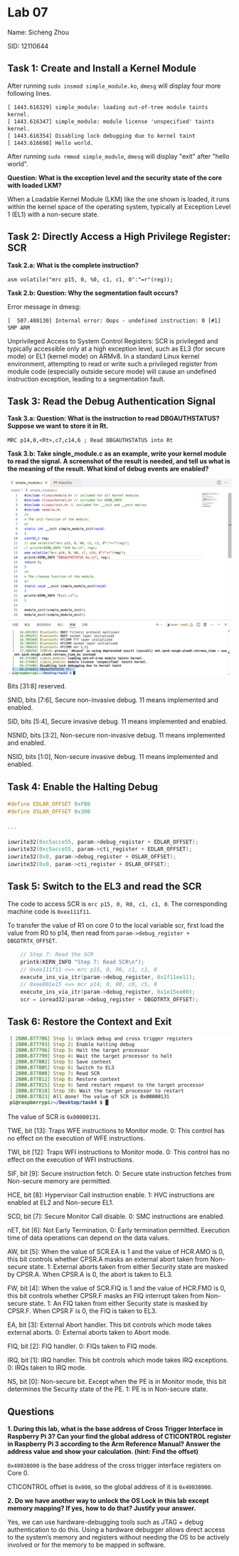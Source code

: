 # Lab 07

Name: Sicheng Zhou

SID: 12110644

## Task 1: Create and Install a Kernel Module

After running `sudo insmod simple_module.ko`, `dmesg` will display four more following lines.

```
[ 1443.616329] simple_module: loading out-of-tree module taints kernel.
[ 1443.616347] simple_module: module license 'unspecified' taints kernel.
[ 1443.616354] Disabling lock debugging due to kernel taint
[ 1443.616698] Hello world.
```

After running `sudo rmmod simple_module`, `dmesg` will display "exit" after "hello world".

**Question: What is the exception level and the security state of the core with loaded LKM?**

When a Loadable Kernel Module (LKM) like the one shown is loaded, it runs within the kernel space of the operating system, typically at Exception Level 1 (EL1) with a non-secure state.

## Task 2: Directly Access a High Privilege Register: SCR

**Task 2.a: What is the complete instruction?**

`asm volatile("mrc p15, 0, %0, c1, c1, 0":"=r"(reg));`

**Task 2.b: Question: Why the segmentation fault occurs?**

Error message in dmesg:

```
[  507.480130] Internal error: Oops - undefined instruction: 0 [#1] SMP ARM
```

Unprivileged Access to System Control Registers: SCR is privileged and typically accessible only at a high exception level, such as EL3 (for secure mode) or EL1 (kernel mode) on ARMv8. In a standard Linux kernel environment, attempting to read or write such a privileged register from module code (especially outside secure mode) will cause an undefined instruction exception, leading to a segmentation fault.

## Task 3: Read the Debug Authentication Signal

**Task 3.a: Question: What is the instruction to read DBGAUTHSTATUS? Suppose we want to store it in Rt.**

`MRC p14,0,<Rt>,c7,c14,6 ; Read DBGAUTHSTATUS into Rt`

**Task 3.b: Take single_module.c as an example, write your kernel module to read the signal. A screenshot of the result is needed, and tell us what is the meaning of the result. What kind of debug events are enabled?**

![result](image.png)

Bits [31:8] reserved.

SNID, bits [7:6], Secure non-invasive debug. 11 means implemented and enabled.

SID, bits [5:4], Secure invasive debug. 11 means implemented and enabled.

NSNID, bits [3:2], Non-secure non-invasive debug. 11 means implemented and enabled.

NSID, bits [1:0], Non-secure invasive debug. 11 means implemented and enabled.

## Task 4: Enable the Halting Debug

```c
#define EDLAR_OFFSET 0xFB0
#define OSLAR_OFFSET 0x300

...

iowrite32(0xc5acce55, param->debug_register + EDLAR_OFFSET);
iowrite32(0xc5acce55, param->cti_register + EDLAR_OFFSET);
iowrite32(0x0, param->debug_register + OSLAR_OFFSET);
iowrite32(0x0, param->cti_register + OSLAR_OFFSET);
```

## Task 5: Switch to the EL3 and read the SCR

The code to access SCR is `mrc p15, 0, R0, c1, c1, 0`. The corresponding machine code is `0xee111f11`.

To transfer the value of R1 on core 0 to the local variable scr, first load the value from R0 to p14, then read from `param->debug_register + DBGDTRTX_OFFSET`.

```c
    // Step 7: Read the SCR
    printk(KERN_INFO "Step 7: Read SCR\n");
    // 0xee111f11 <=> mrc p15, 0, R0, c1, c1, 0
    execute_ins_via_itr(param->debug_register, 0x1f11ee11);
    // 0xee001e15 <=> mcr p14, 0, R0, c0, c5, 0
    execute_ins_via_itr(param->debug_register, 0x1e15ee00);
    scr = ioread32(param->debug_register + DBGDTRTX_OFFSET);
```

## Task 6: Restore the Context and Exit

![result](image-1.png)

The value of SCR is `0x00000131`.

TWE, bit [13]: Traps WFE instructions to Monitor mode.
0: This control has no effect on the execution of WFE instructions.

TWI, bit [12]: Traps WFI instructions to Monitor mode.
0: This control has no effect on the execution of WFI instructions.

SIF, bit [9]: Secure instruction fetch. 
0: Secure state instruction fetches from Non-secure memory are permitted.

HCE, bit [8]: Hypervisor Call instruction enable.
1: HVC instructions are enabled at EL2 and Non-secure EL1.

SCD, bit [7]: Secure Monitor Call disable. 
0: SMC instructions are enabled.

nET, bit [6]: Not Early Termination.
0: Early termination permitted. Execution time of data operations can depend on the data values.

AW, bit [5]: When the value of SCR.EA is 1 and the value of HCR.AMO is 0, this bit controls whether CPSR.A masks an external abort taken from Non-secure state.
1: External aborts taken from either Security state are masked by CPSR.A. When CPSR.A is 0, the abort is taken to EL3.

FW, bit [4]: When the value of SCR.FIQ is 1 and the value of HCR.FMO is 0, this bit controls whether CPSR.F masks an FIQ interrupt taken from Non-secure state.
1: An FIQ taken from either Security state is masked by CPSR.F. When CPSR.F is 0, the FIQ is taken to EL3.

EA, bit [3]: External Abort handler. This bit controls which mode takes external aborts. 
0: External aborts taken to Abort mode.

FIQ, bit [2]: FIQ handler.
0: FIQs taken to FIQ mode.

IRQ, bit [1]: IRQ handler. This bit controls which mode takes IRQ exceptions.
0: IRQs taken to IRQ mode.

NS, bit [0]: Non-secure bit. Except when the PE is in Monitor mode, this bit determines the Security state of the PE.
1: PE is in Non-secure state.

## Questions

**1. During this lab, what is the base address of Cross Trigger Interface in Raspberry Pi 3? Can your find the global address of CTICONTROL register in Raspberry Pi 3 according to the Arm Reference Manual? Answer the address value and show your calculation. (hint: Find the offset)**

`0x40038000` is the base address of the cross trigger interface registers on Core 0.

CTICONTROL offset is `0x000`, so the global address of it is `0x40038000`.

**2. Do we have another way to unlock the OS Lock in this lab except memory mapping? If yes, how to do that? Justify your answer.**

Yes, we can use hardware-debugging tools such as JTAG + debug authentication to do this.
Using a hardware debugger allows direct access to the system’s memory and registers without needing the OS to be actively involved or for the memory to be mapped in software. 

